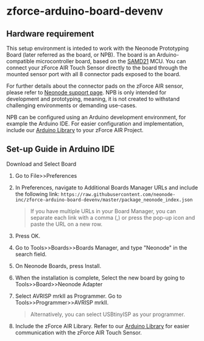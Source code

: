 # zforce-arduino-board-devenv

## Hardware requirement
This setup environment is inteded to work with the Neonode Prototyping Board (later referred as the board, or NPB). The board is an Arduino-compatible microcontroller board, based on the [SAMD21](https://www.microchip.com/wwwproducts/en/ATSAMD21E18) MCU. You can connect your zForce AIR Touch Sensor directly to the board through the mounted sensor port with all 8 connector pads exposed to the board.

For further details about the connector pads on the zForce AIR sensor, please refer to [Neonode support page](https://support.neonode.com/docs/). NPB is only intended for development and prototyping, meaning, it is not created to withstand challenging environments or demanding use-cases.

NPB can be configured using an Arduino development environment, for example the Arduino IDE. For easier configuration and implementation, include our [Arduino Library](https://github.com/neonode-inc/zforce-arduino) to your zForce AIR Project. 

## Set-up Guide in Arduino IDE

Download and Select Board

1. Go to File>>Preferences

2. In Preferences, navigate to Additional Boards Manager URLs and include the following link: `https://raw.githubusercontent.com/neonode-inc/zforce-arduino-board-devenv/master/package_neonode_index.json`
    > If you have multiple URLs in your Board Manager, you can separate each link with a comma (,) or press the pop-up icon and paste the URL on a new row.

3. Press OK.

4. Go to Tools>>Boards>>Boards Manager, and type "Neonode" in the search field. 

5. On Neonode Boards, press Install. 

6. When the installation is complete, Select the new board by going to Tools>>Board>>Neonode Adapter

7. Select AVRISP mrkII as Programmer. Go to Tools>>Programmer>>AVRISP mrkII.
    > Alternatively, you can select USBtinyISP as your programmer.

8. Include the zForce AIR Library. Refer to our [Arduino Library](https://github.com/neonode-inc/zforce-arduino) for easier communication with the zForce AIR Touch Sensor.
